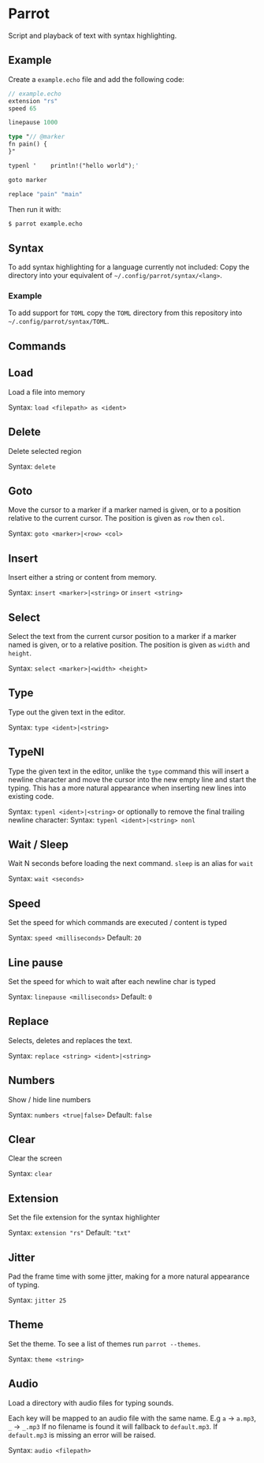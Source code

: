 # Parrot

Script and playback of text with syntax highlighting.

## Example

Create a `example.echo` file and add the following code:
```rust
// example.echo
extension "rs"
speed 65

linepause 1000

type "// @marker
fn pain() {
}"

typenl '    println!("hello world");'

goto marker

replace "pain" "main"
```
Then run it with:
```bash
$ parrot example.echo
```

## Syntax

To add syntax highlighting for a language currently not included:
Copy the directory into your equivalent of `~/.config/parrot/syntax/<lang>`.

### Example

To add support for `TOML` copy the `TOML` directory from this repository into `~/.config/parrot/syntax/TOML`.

## Commands

## Load

Load a file into memory

Syntax: `load <filepath> as <ident>`

## Delete

Delete selected region

Syntax: `delete`

## Goto

Move the cursor to a marker if a marker named is given, or to a position
relative to the current cursor. The position is given as `row` then `col`.

Syntax: `goto <marker>|<row> <col>`

## Insert

Insert either a string or content from memory.

Syntax: `insert <marker>|<string>` or `insert <string>`

## Select

Select the text from the current cursor position to a marker if a marker named is given, or to a relative position.
The position is given as `width` and `height`.

Syntax: `select <marker>|<width> <height>`
            
## Type

Type out the given text in the editor.

Syntax: `type <ident>|<string>`

## TypeNl

Type the given text in the editor, unlike the `type` command this will insert a
newline character and move the cursor into the new empty line and start the
typing.
This has a more natural appearance when inserting new lines into existing code.

Syntax: `typenl <ident>|<string>`
or optionally to remove the final trailing newline character:
Syntax: `typenl <ident>|<string> nonl`

## Wait / Sleep

Wait N seconds before loading the next command.
`sleep` is an alias for `wait`

Syntax: `wait <seconds>`

## Speed

Set the speed for which commands are executed / content is typed

Syntax: `speed <milliseconds>`
Default: `20`

## Line pause

Set the speed for which to wait after each newline char is typed

Syntax: `linepause <milliseconds>`
Default: `0`
            
## Replace

Selects, deletes and replaces the text.

Syntax: `replace <string> <ident>|<string>`

## Numbers

Show / hide line numbers

Syntax: `numbers <true|false>`
Default: `false`

## Clear

Clear the screen

Syntax: `clear`

## Extension

Set the file extension for the syntax highlighter

Syntax: `extension "rs"`
Default: `"txt"`

## Jitter

Pad the frame time with some jitter, making for a more natural appearance of
typing.

Syntax: `jitter 25`

## Theme

Set the theme.
To see a list of themes run `parrot --themes`.

Syntax: `theme <string>`

## Audio

Load a directory with audio files for typing sounds.

Each key will be mapped to an audio file with the same name.
E.g `a` -> `a.mp3`, `_` -> `_.mp3`
If no filename is found it will fallback to `default.mp3`.
If `default.mp3` is missing an error will be raised.

Syntax: `audio <filepath>`
